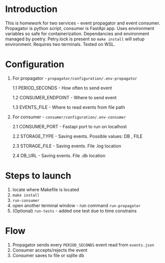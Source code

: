 # Introduction

This is homework for two services -  event propagator and event consumer. Propagator is python script, consumer is FastApi app.
Uses environment variables so safe for containerization.
Dependancies and environment managed by poetry.
Petry.lock is present so `make install` will setup environment.
Requires two terminals.
Tested on WSL.

# Configuration

1. For propagator - `propagator/configuration/.env-propagator`

    1.1 PERIOD_SECONDS - How often to send event

    1.2 CONSUMER_ENDPOINT - Where to send event

    1.3 EVENTS_FILE - Where to read events from file path

2. For consumer - `consumer/configuration/.env-consumer`

    2.1 CONSUMER_PORT - Fastapi port to run on localhost

    2.2 STORAGE_TYPE - Saving events. Possible values: DB , FILE

    2.3 STORAGE_FILE - Saving events. File .log location

    2.4 DB_URL - Saving events. File .db location

# Steps to launch

1. locate where Makefile is located
2. `make install`
3. `run-consumer`
4. open another terminal window - run command `run-propagator`
5. (Optional) `run-tests` - added one test due to time constrains

# Flow

1. Propagator sends every `PERIOD_SECONDS` event read from `events.json`
2. Consumer accepts/rejects the event
3. Consumer saves to file or sqlite db